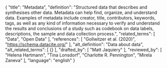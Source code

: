 {
  "title": "Metadata",
  "definition": "Structured data that describes and synthesises other data. Metadata can help find, organize, and understand data. Examples of metadata include creator, title, contributors, keywords, tags, as well as any kind of information necessary to verify and understand the results and conclusions of a study such as codebook on data labels, descriptions, the sample and data collection process.",
  "related_terms": [
    "Data",
    "Open Data"
  ],
  "references": [
    "Gollwitzer et al. (2020)",
    "https://schema.datacite.org/"
  ],
  "alt_definition": "Data about data",
  "alt_related_terms": [
    {}
  ],
  "drafted_by": [
    "Matt Jaquiery"
  ],
  "reviewed_by": [
    "Helena Hartmann",
    "Tina Lonsdorf",
    "Charlotte R. Pennington",
    "Mirela Zaneva"
  ],
  "language": "english"
}
